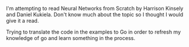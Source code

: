 I'm attempting to read Neural Networks from Scratch by Harrison Kinsely and Daniel Kukiela.
Don't know much about the topic so I thought I would give it a read.

Trying to translate the code in the examples to Go in order to refresh my knowledge of go and learn something in the process.


